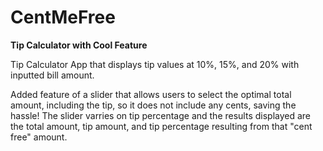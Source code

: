 # CentMeFree
<b>Tip Calculator with Cool Feature</b>

Tip Calculator App that displays tip values at 10%, 15%, and 20% with inputted bill amount.

Added feature of a slider that allows users to select the optimal total amount, including the tip, so it does not include any cents, saving the hassle!
The slider varries on tip percentage and the results displayed are the total amount, tip amount, and tip percentage resulting from that "cent free" amount. 
